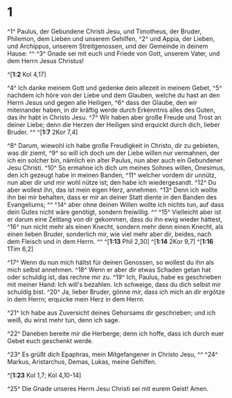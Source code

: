 # 1
^1^ Paulus, der Gebundene Christi Jesu, und Timotheus, der Bruder, Philemon, dem Lieben und unserem Gehilfen, ^2^ und Appia, der Lieben, und Archippus, unserem Streitgenossen, und der Gemeinde in deinem Hause: ^^ ^3^ Gnade sei mit euch und Friede von Gott, unserem Vater, und dem Herrn Jesus Christus! 

^[**1:2** Kol 4,17]

^4^ Ich danke meinem Gott und gedenke dein allezeit in meinem Gebet, ^5^ nachdem ich höre von der Liebe und dem Glauben, welche du hast an den Herrn Jesus und gegen alle Heiligen, ^6^ dass der Glaube, den wir miteinander haben, in dir kräftig werde durch Erkenntnis alles des Guten, das ihr habt in Christo Jesu. ^7^ Wir haben aber große Freude und Trost an deiner Liebe; denn die Herzen der Heiligen sind erquickt durch dich, lieber Bruder. 
^^ 
^[**1:7** 2Kor 7,4]

^8^ Darum, wiewohl ich habe große Freudigkeit in Christo, dir zu gebieten, was dir ziemt, ^9^ so will ich doch um der Liebe willen nur vermahnen, der ich ein solcher bin, nämlich ein alter Paulus, nun aber auch ein Gebundener Jesu Christi. ^10^ So ermahne ich dich um meines Sohnes willen, Onesimus, den ich gezeugt habe in meinen Banden, ^11^ welcher vordem dir unnütz, nun aber dir und mir wohl nütze ist; den habe ich wiedergesandt. ^12^ Du aber wollest ihn, das ist mein eigen Herz, annehmen. ^13^ Denn ich wollte ihn bei mir behalten, dass er mir an deiner Statt diente in den Banden des Evangeliums; ^^ ^14^ aber ohne deinen Willen wollte ich nichts tun, auf dass dein Gutes nicht wäre genötigt, sondern freiwillig. ^^ ^15^ Vielleicht aber ist er darum eine Zeitlang von dir gekommen, dass du ihn ewig wieder hättest, ^16^ nun nicht mehr als einen Knecht, sondern mehr denn einen Knecht, als einen lieben Bruder, sonderlich mir, wie viel mehr aber dir, beides, nach dem Fleisch und in dem Herrn. 
^^ 
^[**1:13** Phil 2,30] ^[**1:14** 2Kor 9,7] ^[**1:16** 1Tim 6,2]

^17^ Wenn du nun mich hältst für deinen Genossen, so wollest du ihn als mich selbst annehmen. ^18^ Wenn er aber dir etwas Schaden getan hat oder schuldig ist, das rechne mir zu. ^19^ Ich, Paulus, habe es geschrieben mit meiner Hand: Ich will's bezahlen. Ich schweige, dass du dich selbst mir schuldig bist. ^20^ Ja, lieber Bruder, gönne mir, dass ich mich an dir ergötze in dem Herrn; erquicke mein Herz in dem Herrn. 


^21^ Ich habe aus Zuversicht deines Gehorsams dir geschrieben; und ich weiß, du wirst mehr tun, denn ich sage. 


^22^ Daneben bereite mir die Herberge; denn ich hoffe, dass ich durch euer Gebet euch geschenkt werde. 


^23^ Es grüßt dich Epaphras, mein Mitgefangener in Christo Jesu, ^^ ^24^ Markus, Aristarchus, Demas, Lukas, meine Gehilfen. 

^[**1:23** Kol 1,7; Kol 4,10-14]

^25^ Die Gnade unseres Herrn Jesu Christi sei mit eurem Geist! Amen.
